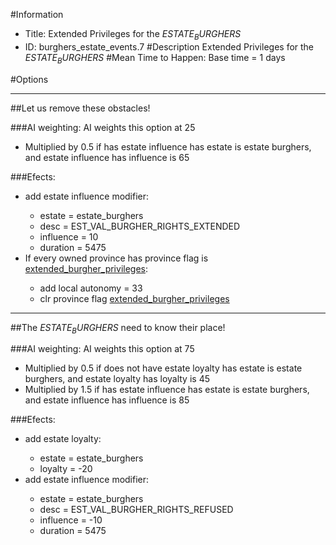 #Information
 - Title: Extended Privileges for the $ESTATE_BURGHERS$
 - ID: burghers_estate_events.7
#Description
Extended Privileges for the $ESTATE_BURGHERS$
#Mean Time to Happen:
Base time = 1 days

#Options

___
##Let us remove these obstacles!

###AI weighting:
AI weights this option at 25
 - Multiplied by 0.5 if has estate influence has estate is estate burghers, and estate influence has influence is 65


###Efects:<ul><li>add estate influence modifier:</li><ul><li>estate = estate_burghers</li><li>desc = EST_VAL_BURGHER_RIGHTS_EXTENDED</li><li>influence = 10</li><li>duration = 5475</li></ul><li>If every owned province has province flag is [extended_burgher_privileges](../flags/extended_burgher_privileges.md):</li><ul><li>add local autonomy = 33</li><li>clr province flag [extended_burgher_privileges](../flags/extended_burgher_privileges.md)</li></ul></ul>

___
##The $ESTATE_BURGHERS$ need to know their place!

###AI weighting:
AI weights this option at 75
 - Multiplied by 0.5 if does not have estate loyalty has estate is estate burghers, and estate loyalty has loyalty is 45
 - Multiplied by 1.5 if has estate influence has estate is estate burghers, and estate influence has influence is 85


###Efects:<ul><li>add estate loyalty:</li><ul><li>estate = estate_burghers</li><li>loyalty = -20</li></ul><li>add estate influence modifier:</li><ul><li>estate = estate_burghers</li><li>desc = EST_VAL_BURGHER_RIGHTS_REFUSED</li><li>influence = -10</li><li>duration = 5475</li></ul></ul>
